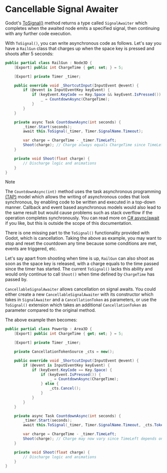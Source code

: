# Cancellable Signal Awaiter

Godot's [ToSignal()](https://docs.godotengine.org/en/stable/tutorials/scripting/c_sharp/c_sharp_signals.html#signals-as-c-events) method returns a type called `SignalAwaiter` which completes when the awaited node emits a specified signal, then continuing with any further code execution.

With `ToSignal()`, you can write asynchronous code as follows. Let's say you have a `RailGun` class that charges up when the space key is pressed and shoots after 5 seconds:

```csharp
public partial class RailGun : Node3D {
    [Export] public int ChargeTime { get; set; } = 5;

    [Export] private Timer _timer;

    public override void _ShortcutInput(InputEvent @event) {
        if (@event is InputEventKey keyEvent) {
            if (keyEvent.KeyCode == Key.Space && keyEvent.IsPressed()) {
                _ = CountdownAsync(ChargeTime);
            }
        }
    }

    private async Task CountdownAsync(int seconds) {
        _timer.Start(seconds);
        await this.ToSignal(_timer, Timer.SignalName.Timeout);

        var charge = ChargeTime - _timer.TimeLeft; 
        Shoot(charge); // Charge always equals ChargeTime since TimeLeft is 0.
    }

    private void Shoot(float charge) {
        // Discharge logic and animations
    }
}
```

> [!Note]
> The `CountdownAsync(int)` method uses the task asynchronous programming [(TAP)](https://learn.microsoft.com/en-us/dotnet/csharp/asynchronous-programming/task-asynchronous-programming-model) model which allows the writing of asynchronous codes that look synchronous, by enabling code to be written and executed in a top-down manner. Callback and event based asynchronous models would also lead to the same result but would cause problems such as stack overflow if the operation completes synchronously. You can read more on [C# async/await](https://devblogs.microsoft.com/dotnet/how-async-await-really-works/) if you like, but this is outside the scope of this documentation.

There is one missing part to the `ToSignal()` functionality provided with Godot, which is cancellation. Taking the above as example, you may want to stop and reset the countdown any time because some conditions are met, events are triggered, etc.

Let's say apart from shooting when time is up, `RailGun` can also shoot as soon as the space key is released, with a charge equals to the time passed since the timer has started. The current `ToSignal()` lacks this ability and would only continue to call `Shoot()` when time defined by `ChargeTime` has passed by.

`CancellableSignalAwaiter` allows cancellation on signal awaits. You could either create a new `CancellableSignalAwaiter` with its constructor which takes in `SignalAwaiter` and a `CancellationToken` as parameters, or use the `ToSignal()` extension which takes an additional `CancellationToken` as parameter compared to the original method.

The above example then becomes:

```csharp
public partial class PowerUp : Area3D {
    [Export] public int ChargeTime { get; set; } = 5;

    [Export] private Timer _timer;

    private CancellationTokenSource _cts = new();

    public override void _ShortcutInput(InputEvent @event) {
        if (@event is InputEventKey keyEvent) {
            if (keyEvent.KeyCode == Key.Space) {
                if (keyEvent.IsPressed()) {
                    _ = CountdownAsync(ChargeTime);
                } else {
                    _cts.Cancel();
                }
            }
        }
    }

    private async Task CountdownAsync(int seconds) {
        _timer.Start(seconds);
        await this.ToSignal(_timer, Timer.SignalName.Timeout, _cts.Token);

        var charge = ChargeTime - _timer.TimeLeft; 
        Shoot(charge); // Charge may now vary since TimeLeft depends on when space is released.
    }

    private void Shoot(float charge) {
        // Discharge logic and animations
    }
}
```
